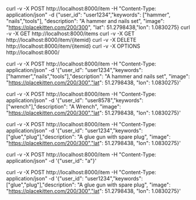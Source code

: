 curl -v -X POST    http://localhost:8000/item -H "Content-Type: application/json" -d {"user_id": "user1234","keywords": ["hammer", "nails","tools"], "description": "A hammer and nails set", "image": "https://placekitten.com/200/300", "lat": 51.2798438,"lon": 1.0830275}
curl -v -X GET     http://localhost:8000/items
curl -v -X GET     http://localhost:8000/item/{itemid}
curl -v -X DELETE  http://localhost:8000/item/{itemid}
curl -v -X OPTIONS http://localhost:8000/




curl -v -X POST    http://localhost:8000/item -H "Content-Type: application/json" -d '{"user_id": "user1234","keywords": ["hammer","nails","tools"],"description": "A hammer and nails set", "image": "https://placekitten.com/200/300","lat": 51.2798438, "lon": 1.0830275}'


curl -v -X POST    http://localhost:8000/item -H "Content-Type: application/json" -d '{"user_id": "user8578","keywords": ["wrench"],"description": "A Wrench", "image": "https://placekitten.com/200/300","lat": 51.2798438, "lon": 1.0830275}'

curl -v -X POST    http://localhost:8000/item -H "Content-Type: application/json" -d '{"user_id": "user1234","keywords": ["glue","plug"],"description": "A glue gun with spare plug", "image": "https://placekitten.com/200/300","lat": 51.2798438, "lon": 1.0830275}'

curl -v -X POST    http://localhost:8000/item -H "Content-Type: application/json" -d '{"user_id": "a"}'

curl -v -X POST    http://localhost:8000/item -H "Content-Type: application/json" -d '{"user_id": "user1234","keywords": ["glue","plug"],"description": "A glue gun with spare plug", "image": "https://placekitten.com/200/300","lat": 51.2798438, "lon": 1.0830275}'